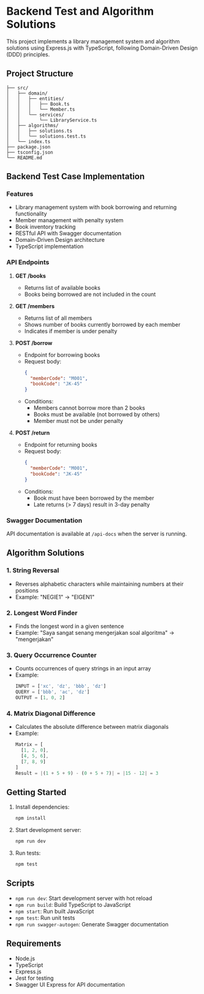 # Backend Test and Algorithm Solutions

This project implements a library management system and algorithm solutions using Express.js with TypeScript, following Domain-Driven Design (DDD) principles.

## Project Structure

```
├── src/
│   ├── domain/
│   │   ├── entities/
│   │   │   ├── Book.ts
│   │   │   └── Member.ts
│   │   └── services/
│   │       └── LibraryService.ts
│   ├── algorithms/
│   │   ├── solutions.ts
│   │   └── solutions.test.ts
│   └── index.ts
├── package.json
├── tsconfig.json
└── README.md
```

## Backend Test Case Implementation

### Features

- Library management system with book borrowing and returning functionality
- Member management with penalty system
- Book inventory tracking
- RESTful API with Swagger documentation
- Domain-Driven Design architecture
- TypeScript implementation

### API Endpoints

1. **GET /books**
   - Returns list of available books
   - Books being borrowed are not included in the count

2. **GET /members**
   - Returns list of all members
   - Shows number of books currently borrowed by each member
   - Indicates if member is under penalty

3. **POST /borrow**
   - Endpoint for borrowing books
   - Request body:
     ```json
     {
       "memberCode": "M001",
       "bookCode": "JK-45"
     }
     ```
   - Conditions:
     - Members cannot borrow more than 2 books
     - Books must be available (not borrowed by others)
     - Member must not be under penalty

4. **POST /return**
   - Endpoint for returning books
   - Request body:
     ```json
     {
       "memberCode": "M001",
       "bookCode": "JK-45"
     }
     ```
   - Conditions:
     - Book must have been borrowed by the member
     - Late returns (> 7 days) result in 3-day penalty

### Swagger Documentation

API documentation is available at `/api-docs` when the server is running.

## Algorithm Solutions

### 1. String Reversal
- Reverses alphabetic characters while maintaining numbers at their positions
- Example: "NEGIE1" → "EIGEN1"

### 2. Longest Word Finder
- Finds the longest word in a given sentence
- Example: "Saya sangat senang mengerjakan soal algoritma" → "mengerjakan"

### 3. Query Occurrence Counter
- Counts occurrences of query strings in an input array
- Example:
  ```typescript
  INPUT = ['xc', 'dz', 'bbb', 'dz']
  QUERY = ['bbb', 'ac', 'dz']
  OUTPUT = [1, 0, 2]
  ```

### 4. Matrix Diagonal Difference
- Calculates the absolute difference between matrix diagonals
- Example:
  ```typescript
  Matrix = [
    [1, 2, 0],
    [4, 5, 6],
    [7, 8, 9]
  ]
  Result = |(1 + 5 + 9) - (0 + 5 + 7)| = |15 - 12| = 3
  ```

## Getting Started

1. Install dependencies:
   ```bash
   npm install
   ```

2. Start development server:
   ```bash
   npm run dev
   ```

3. Run tests:
   ```bash
   npm test
   ```

## Scripts

- `npm run dev`: Start development server with hot reload
- `npm run build`: Build TypeScript to JavaScript
- `npm start`: Run built JavaScript
- `npm test`: Run unit tests
- `npm run swagger-autogen`: Generate Swagger documentation

## Requirements

- Node.js
- TypeScript
- Express.js
- Jest for testing
- Swagger UI Express for API documentation